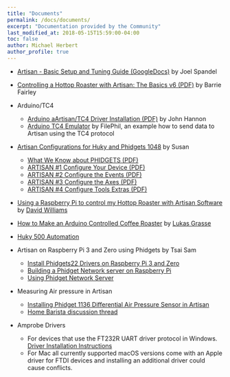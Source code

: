 ```yaml
---
title: "Documents"
permalink: /docs/documents/
excerpt: "Documentation provided by the Community"
last_modified_at: 2018-05-15T15:59:00-04:00
toc: false
author: Michael Herbert
author_profile: true
---
```



* [Artisan - Basic Setup and Tuning Guide (GoogleDocs)](https://docs.google.com/document/d/1eGtztr56t3GFYafTaMvQUDU3YQXK5nOFNcECM-q_WQ8/edit) by Joel Spandel
* [Controlling a Hottop Roaster with Artisan: The Basics v6 (PDF)](https://drive.google.com/file/d/0B4HTX5wS3NB2ZGxsTU4tbmtVUmM/edit?usp=sharing) by Barrie Fairley
* Arduino/TC4
  -  [Arduino aArtisan/TC4 Driver Installation (PDF)](https://drive.google.com/file/d/0B4HTX5wS3NB2SlRQa1ozNnZ4Uk0/edit?usp=sharing) by John Hannon
  -  [Arduino TC4 Emulator](https://github.com/FilePhil/TC4-Emulator) by FilePhil, an example how to send data to Artisan using the TC4 protocol
* [Artisan Configurations for Huky and Phidgets 1048](https://drive.google.com/folderview?id=0B4HTX5wS3NB2TFVid0h2TGxBWG8&usp=sharing)  by Susan
  -  [What We Know about PHIDGETS (PDF)](https://drive.google.com/file/d/0B4HTX5wS3NB2OWd4bmtMNVpQSWc/view?usp=sharing)
  - [ARTISAN #1 Configure Your Device (PDF)](https://drive.google.com/file/d/0B4HTX5wS3NB2MnRyQ1Z2NmdBWTg/view?usp=sharing)
  - [ARTISAN #2 Configure the Events (PDF)](https://drive.google.com/file/d/0B4HTX5wS3NB2cnNaMDVFbmZqVVk/view?usp=sharing)
  - [ARTISAN #3 Configure the Axes (PDF)](https://drive.google.com/file/d/0B4HTX5wS3NB2X3h4MjE4X3Z3RFE/view?usp=sharing)
  - [ARTISAN #4 Configure Tools Extras (PDF)](https://drive.google.com/file/d/0B4HTX5wS3NB2SmZua2VSd2FjZFE/view?usp=sharing)

*  [Using a Raspberry Pi to control my Hottop Roaster with Artisan Software](https://dew-itwebservices.com.au/using-a-raspberry-pi-to-control-my-hottop-roaster-with-artisan-software/) by [David Williams](https://dew-itwebservices.com.au/author/davidfw1960/)
*  [How to Make an Arduino Controlled Coffee Roaster](https://medium.com/@lukasgrasse/how-to-make-an-arduino-controlled-coffee-roaster-f6a3334fd7d5) by [Lukas Grasse](https://medium.com/@lukasgrasse?source=user_popover)
*  [Huky 500 Automation](https://github.com/phischmi/HukyAutomation)

* Artisan on Raspberry Pi 3 and Zero using Phidgets by Tsai Sam
  - [Install Phidgets22 Drivers on Raspberry Pi 3 and Zero](https://wbcoffee.blogspot.de/2018/03/install-phidgets22-drivers-on-raspberry.html)
  - [Building a Phidget Network server on Raspberry Pi](https://wbcoffee.blogspot.tw/2018/03/building-phidgets-network-server-on.html)
  - [Using Phidget Network Server](https://wbcoffee.blogspot.tw/2018/03/using-phidgets-network-server.html)


* Measuring Air pressure in Artisan
   - [Installing Phidget 1136 Differential Air Pressure Sensor in Artisan](https://wbcoffee.blogspot.com/2018/04/installing-phidget-1136-differential.html)
   - [Home Barista discussion thread](https://www.home-barista.com/home-roasting/help-setting-up-air-pressure-phidget-into-artisan-t51761.html)


*  Amprobe Drivers
   - For devices that use the FT232R UART driver protocol in Windows. [Driver Installation Instructions](https://www.usb-drivers.org/ft232r-usb-uart-driver.html)
   - For Mac all currently supported macOS versions come with an Apple driver for FTDI devices and installing an additional driver could cause conflicts.  
